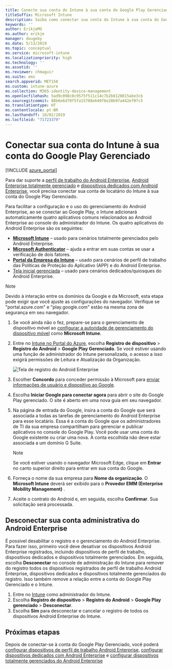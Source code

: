 ```yaml
---
title: Conecte sua conta do Intune à sua conta do Google Play Gerenciado.
titleSuffix: Microsoft Intune
description: Saiba como conectar sua conta do Intune à sua conta do Google Play Gerenciado.
keywords: ''
author: ErikjeMS
ms.author: erikje
manager: dougeby
ms.date: 5/13/2019
ms.topic: conceptual
ms.service: microsoft-intune
ms.localizationpriority: high
ms.technology: ''
ms.assetid: ''
ms.reviewer: chmaguir
ms.suite: ems
search.appverid: MET150
ms.custom: intune-azure
ms.collection: M365-identity-device-management
ms.openlocfilehash: 5ad9c098c0c9575f511c14c7b2b8120815abe3cb
ms.sourcegitcommit: 88b6e6d70f5fa15708e640f6e20b97a442ef07c5
ms.translationtype: HT
ms.contentlocale: pt-BR
ms.lasthandoff: 10/02/2019
ms.locfileid: "71723379"
---
```

# <a name="connect-your-intune-account-to-your-managed-google-play-account"></a>Conectar sua conta do Intune à sua conta do Google Play Gerenciado

[!INCLUDE [azure_portal](../includes/azure_portal.md)]

Para dar suporte a [perfil de trabalho do Android Enterprise](android-work-profile-enroll.md), [Android Enterprise totalmente gerenciado](android-fully-managed-enroll.md) e [dispositivos dedicados com Android Enterprise](android-kiosk-enroll.md), você precisa conectar sua conta de locatário do Intune à sua conta do Google Play Gerenciado.  

Para facilitar a configuração e o uso do gerenciamento do Android Enterprise, ao se conectar ao Google Play, o Intune adicionará automaticamente quatro aplicativos comuns relacionados ao Android Enterprise ao console do administrador do Intune. Os quatro aplicativos do Android Enterprise são os seguintes:

- **[Microsoft Intune](https://play.google.com/store/apps/details?id=com.microsoft.intune)**  – usado para cenários totalmente gerenciados pelo Android Enterprise.
- **[Microsoft Authenticator](https://play.google.com/store/apps/details?id=com.azure.authenticator)** – ajuda a entrar em suas contas se usar a verificação de dois fatores.
- **[Portal da Empresa do Intune](https://play.google.com/store/apps/details?id=com.microsoft.windowsintune.companyportal)** – usado para cenários de perfil de trabalho das Políticas de Proteção do Aplicativo (APP) e do Android Enterprise.
- [Tela inicial gerenciada](https://play.google.com/store/apps/details?id=com.microsoft.launcher.enterprise) – usado para cenários dedicados/quiosques do Android Enterprise.

> [!NOTE]
> Devido à interação entre os domínios da Google e da Microsoft, esta etapa pode exigir que você ajuste as configurações do navegador.  Verifique se "portal.azure.com" e "play.google.com" estão na mesma zona de segurança em seu navegador.

1. Se você ainda não o fez, prepare-se para o gerenciamento de dispositivo móvel ao [configurar a autoridade de gerenciamento do dispositivo móvel](../fundamentals/mdm-authority-set.md) como **Microsoft Intune**.
2. Entre no [Intune no Portal do Azure](https://aka.ms/intuneportal), escolha **Registro de dispositivo** > **Registro do Android** > **Google Play Gerenciado**.  Se você estiver usando uma função de administrador do Intune personalizada, o acesso a isso exigirá permissões de Leitura e Atualização da Organização.
   
   ![Tela de registro do Android Enterprise](./media/connect-intune-android-enterprise/android-work-bind.png)

3. Escolher **Concordo** para conceder permissão à Microsoft para [enviar informações de usuário e dispositivo ao Google](../protect/data-intune-sends-to-google.md). 
   
4. Escolha **Iniciar Google para conectar agora** para abrir o site do Google Play gerenciado. O site é aberto em uma nova guia em seu navegador.
  
5. Na página de entrada do Google, insira a conta do Google que será associada a todas as tarefas de gerenciamento do Android Enterprise para esse locatário. Essa é a conta do Google que os administradores de TI da sua empresa compartilham para gerenciar e publicar aplicativos no console do Google Play. Você pode usar uma conta do Google existente ou criar uma nova. A conta escolhida não deve estar associada a um domínio G Suite.
    
    > [!Note]
    > Se você estiver usando o navegador Microsoft Edge, clique em **Entrar** no canto superior direito para entrar em sua conta do Google.

6. Forneça o nome da sua empresa para **Nome da organização**. O **Microsoft Intune** deverá ser exibido para o **Provedor EMM (Enterprise Mobility Management)** .

7. Aceite o contrato do Android e, em seguida, escolha **Confirmar**. Sua solicitação será processada.

## <a name="disconnect-your-android-enterprise-administrative-account"></a>Desconectar sua conta administrativa do Android Enterprise

É possível desabilitar o registro e o gerenciamento do Android Enterprise. Para fazer isso, primeiro você deve desativar os dispositivos Android Enterprise registrados, incluindo dispositivos de perfil de trabalho, dispositivos dedicados e dispositivos totalmente gerenciados. Em seguida, escolha **Desconectar** no console de administração do Intune para remover do registro todos os dispositivos registrados de perfil de trabalho Android Enterprise, dispositivos dedicados e dispositivos totalmente gerenciados do registro. Isso também remove a relação entre a conta do Google Play Gerenciado e o Intune.

1. Entre no [Intune](https://go.microsoft.com/fwlink/?linkid=2090973) como administrador do Intune.
2. Escolha **Registro de dispositivo** > **Registro do Android** > **Google Play gerenciado** > **Desconectar**.
3. Escolha **Sim** para desconectar e cancelar o registro de todos os dispositivos Android Enterprise do Intune.

## <a name="next-steps"></a>Próximas etapas

Depois de conectar-se à conta do Google Play Gerenciado, você poderá [configurar dispositivos de perfil de trabalho Android Enterprise](android-work-profile-enroll.md), [configurar dispositivos dedicados com Android Enterprise](android-kiosk-enroll.md) e [configurar dispositivos totalmente gerenciados do Android Enterprise](android-kiosk-enroll.md)
